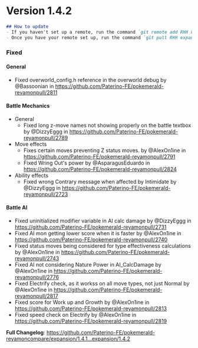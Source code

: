 # Version 1.4.2

```md
## How to update
- If you haven't set up a remote, run the command `git remote add RHH https://github.com/Paterino-FE/pokemerald-reyamon.git`.
- Once you have your remote set up, run the command `git pull RHH expansion/1.4.2`.
```

### Fixed
#### General
* Fixed overworld_config.h reference in the overworld debug by @Bassoonian in https://github.com/Paterino-FE/pokemerald-reyamonpull/2811
#### Battle Mechanics
* General
    * Fixed long z-move names not showing properly on the battle textbox by @DizzyEggg in https://github.com/Paterino-FE/pokemerald-reyamonpull/2789
* Move effects
    * Fixes certain moves preventing Z status moves. by @AlexOn1ine in https://github.com/Paterino-FE/pokemerald-reyamonpull/2791
    * Fixed Wring Out's power by @AsparagusEduardo in https://github.com/Paterino-FE/pokemerald-reyamonpull/2824
* Ability effects
    * Fixed wrong Contrary message when affected by Intimidate by @DizzyEggg in https://github.com/Paterino-FE/pokemerald-reyamonpull/2723
#### Battle AI
* Fixed uninitialized modifier variable in AI calc damage by @DizzyEggg in https://github.com/Paterino-FE/pokemerald-reyamonpull/2731
* Fixed AI mon getting lower score when it is faster by @AlexOn1ine in https://github.com/Paterino-FE/pokemerald-reyamonpull/2740
* Fixed status moves being considered for type effectiveness calculations by @AlexOn1ine in https://github.com/Paterino-FE/pokemerald-reyamonpull/2743
* Fixed AI not considering Nature Power in AI_CalcDamage by @AlexOn1ine in https://github.com/Paterino-FE/pokemerald-reyamonpull/2776
* Fixed Electrify check, as it workss on all move types, not just Normal by @AlexOn1ine in https://github.com/Paterino-FE/pokemerald-reyamonpull/2817
* Fixed score for Work up and Growth by @AlexOn1ine in https://github.com/Paterino-FE/pokemerald-reyamonpull/2813
* Fixed speed check on Electrify by @AlexOn1ine in https://github.com/Paterino-FE/pokemerald-reyamonpull/2819

**Full Changelog**: https://github.com/Paterino-FE/pokemerald-reyamoncompare/expansion/1.4.1...expansion/1.4.2